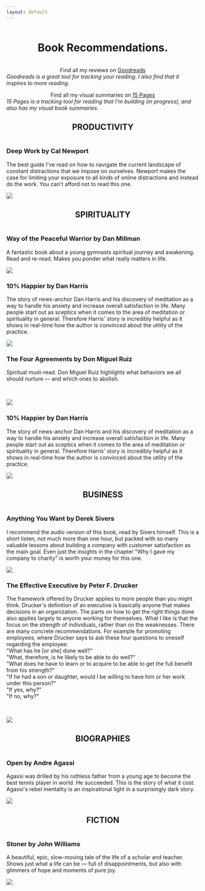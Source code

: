 ```yaml
---
layout: default
---
```


<div style="display:flex; flex-direction:column; justify-content:center; align-items:center; margin-bottom:1.5rem">
<div class="container" style="display:flex; flex-direction:column; justify-content:center; align-items:center; text-align:start">
<h1>Book Recommendations<span class="milka red">.</span></h1>
<p style="margin-bottom:0">Find all my reviews on <a href="https://www.goodreads.com/viktorlovgren" target="_blank">Goodreads</a></p> <span style="font-style: italic;">Goodreads is a great tool for tracking your reading. I also find that it inspires to more reading.</span>
<p style="margin-bottom:0">Find all my visual summaries on <a href="https://www.15pages.com/book-summaries" target="_blank">15 Pages</a></p>
<span style="font-style: italic;">15 Pages is a tracking tool for reading that I'm building (in progress), and also has my visual book summaries.</span>

<h2>PRODUCTIVITY</h2>
<div class="book-category">
<div class="gradient-bg card-container text-left">
<h3>Deep Work by Cal Newport</h3>
<p>The best guide I've read on how to navigate the current landscape of constant distractions that we impose on ourselves. Newport makes the case for limiting your exposure to all kinds of online distractions and instead do the work. You can't afford not to read this one.</p>
<img class="book-image" src="/assets/images/books/cal-newport-deep-work.jpg"/>
</div>
</div>

<h2>SPIRITUALITY</h2>
<div class="book-category">
<div class="gradient-bg card-container text-left">
<h3>Way of the Peaceful Warrior by Dan Millman</h3>
<p>A fantastic book about a young gymnasts spiritual journey and awakening. Read and re-read. Makes you ponder what really matters in life.
</p>
<img class="book-image" src="/assets/images/books/dan-millman-way-of-the-peaceful-warrior.jpg"/>
</div>

<div class="gradient-bg card-container text-left">
<h3>10% Happier by Dan Harris</h3>
<p>The story of news-anchor Dan Harris and his discovery of meditation as a way to handle his anxiety and increase overall satisfaction in life. Many people start out as sceptics when it comes to the area of meditation or spirituality in general. Therefore Harris' story is incredibly helpful as it shows in real-time how the author is convinced about the utility of the practice.
</p>
<img class="book-image" src="/assets/images/books/dan-harris-10-percent-happier.jpg"/>
</div>

<div class="gradient-bg card-container text-left">
<h3>The Four Agreements by Don Miguel Ruiz</h3>
<p>Spiritual must-read. Don Miguel Ruiz highlights what behaviors we all should nurture — and which ones to abolish.
</p>
<p>
<a style="text-decoration:none; color:white" href="https://drive.google.com/file/d/1l3uHKRqf0OT55Z8F44pE4lCUXMsTwJ-n/view?usp=sharing" target="_blank">Click to get my notes on the book (PDF)</a></p>
<img class="book-image" src="/assets/images/books/don-miguel-ruiz-the-four-agreements.jpg"/>
</div>

<div class="gradient-bg card-container text-left">
<h3>10% Happier by Dan Harris</h3>
<p>The story of news-anchor Dan Harris and his discovery of meditation as a way to handle his anxiety and increase overall satisfaction in life. Many people start out as sceptics when it comes to the area of meditation or spirituality in general. Therefore Harris' story is incredibly helpful as it shows in real-time how the author is convinced about the utility of the practice.
</p>
<img class="book-image" src="/assets/images/books/dan-harris-10-percent-happier.jpg"/>
</div>
</div>

<h2>BUSINESS</h2>
<div class="book-category">

<div class="gradient-bg card-container text-left">
<h3>Anything You Want by Derek Sivers</h3>
<p>I recommend the audio version of this book, read by Sivers himself. This is a short listen, not much more than one hour, but packed with so many valuable lessons about building a company with customer satisfaction as the main goal. Even just the insights in the chapter "Why I gave my company to charity" is worth your money for this one.
</p>
<img class="book-image" src="/assets/images/books/derek-sivers-anything-you-want.jpg"/>
</div>

<div class="gradient-bg card-container text-left">
<h3>The Effective Executive by Peter F. Drucker</h3>
<p>The framework offered by Drucker applies to more people than you might think. Drucker's definition of an executive is basically anyone that makes decisions in an organization. The parts on how to get the right things done also applies largely to anyone working for themselves.
What I like is that the focus on the strength of individuals, rather than on the weaknesses. There are many concrete recommendations. For example for promoting employees, where Drucker says to ask these four questions to oneself regarding the employee:
<br>
"What has he [or she] done well?"
<br>
"What, therefore, is he likely to be able to do well?"
<br>
"What does he have to learn or to acquire to be able to get the full benefit from his strength?"
<br>
"If he had a son or daughter, would I be willing to have him or her work under this person?"
<br>
"If yes, why?"
<br>
"If no, why?"
</p>
<p><a style="text-decoration:none; color:white" href="https://drive.google.com/file/d/1dAWGDdf2I9okowDZ8uoyIpxoquY6KfrR/view?usp=sharing" target="_blank">Click to get my notes on the book (PDF)</a></p>
<img class="book-image" src="/assets/images/books/peter-f-drucker-the-effective-executive.jpg"/>
</div>

</div>

<h2>BIOGRAPHIES</h2>
<div class="book-category">

<div class="gradient-bg card-container text-left">
<h3>Open by Andre Agassi</h3>
<p>
Agassi was drilled by his ruthless father from a young age to become the best tennis player in world. He succeeded. This is the story of what it cost. Agassi's rebel mentality is an inspirational light in a surprisingly dark story.
</p>

<img class="book-image" src="/assets/images/books/andre-agassi-open.jpg"/>
</div>

</div>

<h2>FICTION</h2>
<div class="book-category">

<div class="gradient-bg card-container text-left">
<h3>Stoner by John Williams</h3>
<p>
A beautiful, epic, slow-moving tale of the life of a scholar and teacher. Shows just what a life can be — full of disappointments, but also with glimmers of hope and moments of pure joy.
</p>

<img class="book-image" src="/assets/images/books/john-williams-stoner.jpg"/>
</div>

</div>

</div>
</div>

